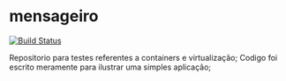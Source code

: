 # mensageiro
[![Build Status](https://travis-ci.org/fernandoassisr/mensageiro.svg?branch=master)](https://travis-ci.org/fernandoassisr/mensageiro)

Repositorio para testes referentes a containers e virtualização;
Codigo foi escrito meramente para ilustrar uma simples aplicação;
